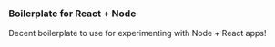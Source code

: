 ### Boilerplate for React + Node

Decent boilerplate to use for experimenting with Node + React apps!